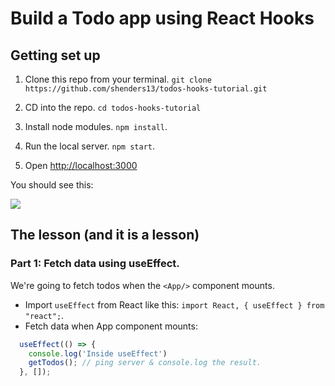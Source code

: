 # Build a Todo app using React Hooks

## Getting set up

1. Clone this repo from your terminal. `git clone https://github.com/shenders13/todos-hooks-tutorial.git`

2. CD into the repo. `cd todos-hooks-tutorial`

3. Install node modules. `npm install`.

4. Run the local server. `npm start`.

5. Open [http://localhost:3000](http://localhost:3000)

You should see this:

<img src='https://res.cloudinary.com/small-change/image/upload/v1569728414/Screen_Shot_2019-09-28_at_8.29.13_PM_iudmo7.png' />



## The lesson (and it is a lesson)


### Part 1: Fetch data using useEffect.

We're going to fetch todos when the `<App/>` component mounts.

- Import `useEffect` from React like this: `import React, { useEffect } from "react";`.
- Fetch data when App component mounts:

```js
  useEffect(() => {
    console.log('Inside useEffect')
    getTodos(); // ping server & console.log the result.
  }, []);
```
